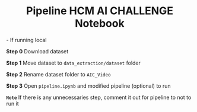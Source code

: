 <h1><center>Pipeline HCM AI CHALLENGE <br> Notebook</center></h1>
- If running local

**Step 0** Download dataset

**Step 1** Move dataset to `data_extraction/dataset` folder

**Step 2** Rename dataset folder to `AIC_Video`

**Step 3** Open `pipeline.ipynb` and modified pipeline (optional) to run

**`Note`** If there is any unnecessaries step, comment it out for pipeline to not to run it